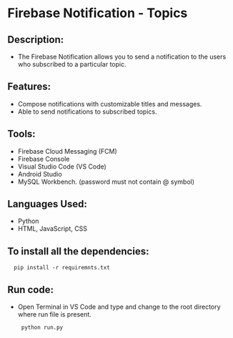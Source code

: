 
# Firebase Notification - Topics

## Description:
- The Firebase Notification allows you to send a notification to the users who subscribed to a particular topic.

## Features:
- Compose notifications with customizable titles and messages.
- Able to send notifications to subscribed topics.

## Tools:
- Firebase Cloud Messaging (FCM)
- Firebase Console
- Visual Studio Code (VS Code)
- Android Studio
- MySQL Workbench. (password must not contain @ symbol)

## Languages Used:
- Python
- HTML, JavaScript, CSS

## To install all the dependencies:
   ```
     pip install -r requiremnts.txt
   ```

## Run code:
- Open Terminal in VS Code and type and change to the root directory where run file is present.
   ```
    python run.py
   ```
